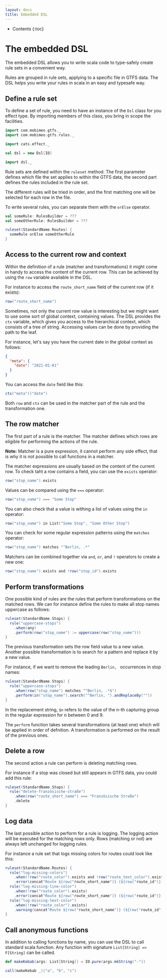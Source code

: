 ```yaml
---
layout: docs
title: Embedded DSL
---
```


* Contents
{:toc}

# The embedded DSL

The embedded DSL allows you to write scala code to type-safely create rule sets in a convenient way.

Rules are grouped in rule sets, applying to a specific file in GTFS data. The DSL helps you write your rules in scala in an easy and typesafe way.

## Define a rule set

To define a set of rule, you need to have an instance of the `Dsl` class for you effect type. By importing members of this class, you bring in scope the facilities.

```scala mdoc
import com.mobimeo.gtfs._
import com.mobimeo.gtfs.rules._

import cats.effect._

val dsl = new Dsl[IO]

import dsl._
```

Rule sets are defined within the `ruleset` method. The first parameter defines which file the set applies to within the GTFS data, the second part defines the rules included in the rule set.

The different rules will be tried in order, and the first matching one will be selected for each row in the file.

To write several rules, you can separate them with the `orElse` operator.

```scala mdoc:compile-only
val someRule: RulesBuilder = ???
val someOtherRule: RulesBuilder = ???

ruleset(StandardName.Routes) {
  someRule orElse someOtherRule
}
```

## Access to the current row and context

Within the definition of a rule (matcher and transformations) it might come in handy to access the content of the current row. This can be achieved by using the `row` variable available in the DSL.

For instance to access the `route_short_name` field of the current row (if it exists):
```scala mdoc
row("route_short_name")
```

Sometimes, not only the current row value is interesting but we might want to use some sort of global context, containing values.
The DSL provides the `ctx` variable, which gives you access to the hierarchical context, which consists of a tree of string. Accessing values can be done by providing the path to the leaf.

For instance, let's say you have the current date in the global context as follows:
```json
{
  "meta": {
    "date": "2021-01-01"
  }
}
```

You can access the `date` field like this:
```scala mdoc
ctx("meta")("date")
```

Both `row` and `ctx` can be used in the matcher part of the rule and the transformation one.

## The row matcher

The first part of a rule is the matcher. The matcher defines which rows are eligible for performing the actions of the rule.

**Note:** Matcher is a pure expression, it cannot perform any side effect, that is why it is not possible to call functions in a matcher.

The matcher expressions are usually based on the content of the current row.
To check taht a row contains a field, you can use the `exists` operator:
```scala mdoc
row("stop_name").exists
```

Values can be compared using the `===` operator:
```scala mdoc
row("stop_name") === "Some Stop"
```

You can also check that a value is withing a list of values using the `in` operator:
```scala mdoc
row("stop_name") in List("Some Stop", "Some Other Stop")
```

You can check for some regular expression patterns using the `matches` operator:
```scala mdoc
row("stop_name") matches "^Berlin, .*"
```

Matchers can be combined together via `and`, `or`, and `!` operators to create a new one:

```scala mdoc
row("stop_name").exists and !row("stop_id").exists
```

## Perform transformations

One possible kind of rules are the rules that perform transformations on the matched rows.
We can for instance define the rules to make all stop names uppercase as follows:

```scala mdoc
ruleset(StandardName.Stops) {
  rule("uppercase-stops")
    .when(any)
    .perform(row("stop_name") := uppercase(row("stop_name")))
}
```

The previous transformation sets the row field value to a new value. Another possible transformation is to search for a pattern and replace it by a new value.

For instance, if we want to remove the leading `Berlin, ` occurrences in stop names:
```scala mdoc
ruleset(StandardName.Stops) {
  rule("uppercase-stops")
    .when(row("stop_name") matches "^Berlin, .*$")
    .perform(in("stop_name").search("^Berlin, ").andReplaceBy(""))
}
```

In the replacement string, `$n` refers to the value of the n-th capturing group in the regular expression for n between 0 and 9.

The `perform` function takes several transformations (at least one) which will be applied in order of defnition. A transformation is performed on the result of the previous ones.

## Delete a row

The second action a rule can perform is deleting matching rows.

For instance if a stop was closed but still appears in GTFS data, you could add this rule:

```scala mdoc
ruleset(StandardName.Stops) {
  rule("delete-französische-straße")
    .when(row("route_short_name") === "Französische Straße")
    .delete
}
```

## Log data

The last possible action to perform for a rule is logging. The logging action will be executed for the matching rows only. Rows (matching or not) are always left unchanged for logging rules.

For instance a rule set that logs missing colors for routes could look like this:
```scala mdoc:height=80
ruleset(StandardName.Routes) {
  rule("log-missing-colors")
    .when(!row("route_color").exists and !row("route_text_color").exists)
    .error(concat"Route ${row("route_short_name")} (${row("route_id")}) is missing all colors") orElse
  rule("log-missing-line-color")
    .when(!row("route_color").exists)
    .error(concat"Route ${row("route_short_name")} (${row("route_id")}) is missing line color") orElse
  rule("log-missing-text-color")
    .when(!row("route_color").exists)
    .warning(concat"Route ${row("route_short_name")} (${row("route_id")}) is missing text color")
}
```

## Call anonymous functions

In addition to calling functions by name, you can use the DSL to call standard scala function. Any function with signature `List[String] => F[String]` can be called.

```scala mdoc
def makeKebab(args: List[String]) = IO.pure(args.mkString("-"))

call(makeKebab _)("a", "b", "c")
```
